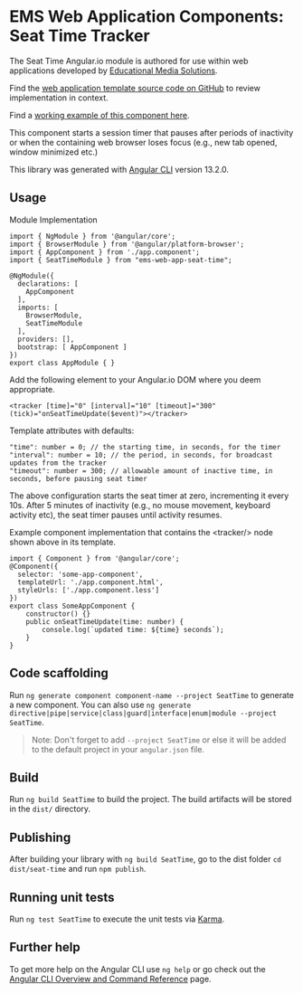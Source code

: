 # EMS Web Application Components: Seat Time Tracker

The Seat Time Angular.io module is authored for use within web applications developed by [Educational Media Solutions](https://educationalmediasolutions.com).

Find the [web application template source code on GitHub](https://github.com/spencech/ems-web-app-template) to review implementation in context.

Find a [working example of this component here](https://ems-web-app.educationalmediasolutions.com).

This component starts a session timer that pauses after periods of inactivity or when the containing web browser loses focus (e.g., new tab opened, window minimized etc.)

This library was generated with [Angular CLI](https://github.com/angular/angular-cli) version 13.2.0.


## Usage

Module Implementation

	import { NgModule } from '@angular/core';
	import { BrowserModule } from '@angular/platform-browser';
	import { AppComponent } from './app.component';
	import { SeatTimeModule } from "ems-web-app-seat-time";

	@NgModule({
	  declarations: [
	    AppComponent 
	  ],
	  imports: [
	    BrowserModule,
	    SeatTimeModule 
	  ],
	  providers: [],
	  bootstrap: [ AppComponent ]
	})
	export class AppModule { }

Add the following element to your Angular.io DOM where you deem appropriate.

	<tracker [time]="0" [interval]="10" [timeout]="300" (tick)="onSeatTimeUpdate($event)"></tracker>

Template attributes with defaults:

	"time": number = 0; // the starting time, in seconds, for the timer
	"interval": number = 10; // the period, in seconds, for broadcast updates from the tracker
	"timeout": number = 300; // allowable amount of inactive time, in seconds, before pausing seat timer

The above configuration starts the seat timer at zero, incrementing it every 10s. After 5 minutes of inactivity (e.g., no mouse movement, keyboard activity etc), the seat timer pauses until activity resumes.

Example component implementation that contains the &lt;tracker/&gt; node shown above in its template.
	
	import { Component } from '@angular/core';
	@Component({
	  selector: 'some-app-component',
	  templateUrl: './app.component.html',
	  styleUrls: ['./app.component.less']
	})
	export class SomeAppComponent {
		constructor() {}
		public onSeatTimeUpdate(time: number) {
			console.log(`updated time: ${time} seconds`);
		}
	}
	


## Code scaffolding

Run `ng generate component component-name --project SeatTime` to generate a new component. You can also use `ng generate directive|pipe|service|class|guard|interface|enum|module --project SeatTime`.
> Note: Don't forget to add `--project SeatTime` or else it will be added to the default project in your `angular.json` file. 

## Build

Run `ng build SeatTime` to build the project. The build artifacts will be stored in the `dist/` directory.

## Publishing

After building your library with `ng build SeatTime`, go to the dist folder `cd dist/seat-time` and run `npm publish`.

## Running unit tests

Run `ng test SeatTime` to execute the unit tests via [Karma](https://karma-runner.github.io).

## Further help

To get more help on the Angular CLI use `ng help` or go check out the [Angular CLI Overview and Command Reference](https://angular.io/cli) page.
